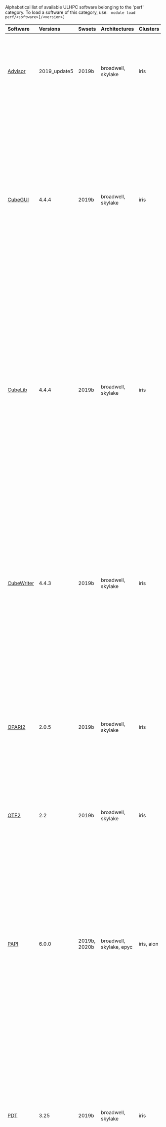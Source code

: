 Alphabetical list of available ULHPC software belonging to the 'perf' category.
To load a software of this category, use: ` module load perf/<software>[/<version>]`

| Software                                                               | Versions     | Swsets       | Architectures            | Clusters   | Description                                                                                                                                                                                                                                                                                                                                                                                                                                                                                             |
|:-----------------------------------------------------------------------|:-------------|:-------------|:-------------------------|:-----------|:--------------------------------------------------------------------------------------------------------------------------------------------------------------------------------------------------------------------------------------------------------------------------------------------------------------------------------------------------------------------------------------------------------------------------------------------------------------------------------------------------------|
| [Advisor](https://software.intel.com/intel-advisor-xe)                 | 2019_update5 | 2019b        | broadwell, skylake       | iris       | Vectorization Optimization and Thread Prototyping - Vectorize & thread code or performance “dies” - Easy workflow + data + tips = faster code faster - Prioritize, Prototype & Predict performance gain                                                                                                                                                                                                                                                                                                 |
| [CubeGUI](https://www.scalasca.org/software/cube-4.x/download.html)    | 4.4.4        | 2019b        | broadwell, skylake       | iris       | Cube, which is used as performance report explorer for Scalasca and Score-P, is a generic tool for displaying a multi-dimensional performance space consisting of the dimensions (i) performance metric, (ii) call path, and (iii) system resource. Each dimension can be represented as a tree, where non-leaf nodes of the tree can be collapsed or expanded to achieve the desired level of granularity. This module provides the Cube graphical report explorer.                                    |
| [CubeLib](https://www.scalasca.org/software/cube-4.x/download.html)    | 4.4.4        | 2019b        | broadwell, skylake       | iris       | Cube, which is used as performance report explorer for Scalasca and Score-P, is a generic tool for displaying a multi-dimensional performance space consisting of the dimensions (i) performance metric, (ii) call path, and (iii) system resource. Each dimension can be represented as a tree, where non-leaf nodes of the tree can be collapsed or expanded to achieve the desired level of granularity. This module provides the Cube general purpose C++ library component and command-line tools. |
| [CubeWriter](https://www.scalasca.org/software/cube-4.x/download.html) | 4.4.3        | 2019b        | broadwell, skylake       | iris       | Cube, which is used as performance report explorer for Scalasca and Score-P, is a generic tool for displaying a multi-dimensional performance space consisting of the dimensions (i) performance metric, (ii) call path, and (iii) system resource. Each dimension can be represented as a tree, where non-leaf nodes of the tree can be collapsed or expanded to achieve the desired level of granularity. This module provides the Cube high-performance C writer library component.                  |
| [OPARI2](https://www.score-p.org)                                      | 2.0.5        | 2019b        | broadwell, skylake       | iris       | OPARI2, the successor of Forschungszentrum Juelich's OPARI, is a source-to-source instrumentation tool for OpenMP and hybrid codes. It surrounds OpenMP directives and runtime library calls with calls to the POMP2 measurement interface.                                                                                                                                                                                                                                                             |
| [OTF2](https://www.score-p.org)                                        | 2.2          | 2019b        | broadwell, skylake       | iris       | The Open Trace Format 2 is a highly scalable, memory efficient event trace data format plus support library. It is the new standard trace format for Scalasca, Vampir, and TAU and is open for other tools.                                                                                                                                                                                                                                                                                             |
| [PAPI](https://icl.cs.utk.edu/projects/papi/)                          | 6.0.0        | 2019b, 2020b | broadwell, skylake, epyc | iris, aion | PAPI provides the tool designer and application engineer with a consistent interface and methodology for use of the performance counter hardware found in most major microprocessors. PAPI enables software engineers to see, in near real time, the relation between software performance and processor events. In addition Component PAPI provides access to a collection of components that expose performance measurement opportunites across the hardware and software stack.                      |
| [PDT](https://www.cs.uoregon.edu/research/pdt/)                        | 3.25         | 2019b        | broadwell, skylake       | iris       | Program Database Toolkit (PDT) is a framework for analyzing source code written in several programming languages and for making rich program knowledge accessible to developers of static and dynamic analysis tools. PDT implements a standard program representation, the program database (PDB), that can be accessed in a uniform way through a class library supporting common PDB operations.                                                                                                     |
| [Scalasca](https://www.scalasca.org/)                                  | 2.5          | 2019b        | broadwell, skylake       | iris       | Scalasca is a software tool that supports the performance optimization of parallel programs by measuring and analyzing their runtime behavior. The analysis identifies potential performance bottlenecks -- in particular those concerning communication and synchronization -- and offers guidance in exploring their causes.                                                                                                                                                                          |
| [Score-P](https://www.score-p.org)                                     | 6.0          | 2019b        | broadwell, skylake       | iris       | The Score-P measurement infrastructure is a highly scalable and easy-to-use tool suite for profiling, event tracing, and online analysis of HPC applications.                                                                                                                                                                                                                                                                                                                                           |
